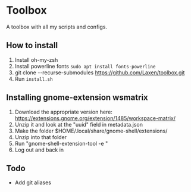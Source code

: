 # Toolbox
A toolbox with all my scripts and configs.

## How to install
1. Install oh-my-zsh
2. Install powerline fonts `sudo apt install fonts-powerline`
3. git clone --recurse-submodules https://github.com/Laxen/toolbox.git
4. Run `install.sh`

## Installing gnome-extension wsmatrix
1. Download the appropriate version here: https://extensions.gnome.org/extension/1485/workspace-matrix/
2. Unzip it and look at the "uuid" field in metadata.json
3. Make the folder $HOME/.local/share/gnome-shell/extensions/<uuid>
4. Unzip into that folder
5. Run "gnome-shell-extension-tool -e <uuid>"
6. Log out and back in

## Todo
* Add git aliases
